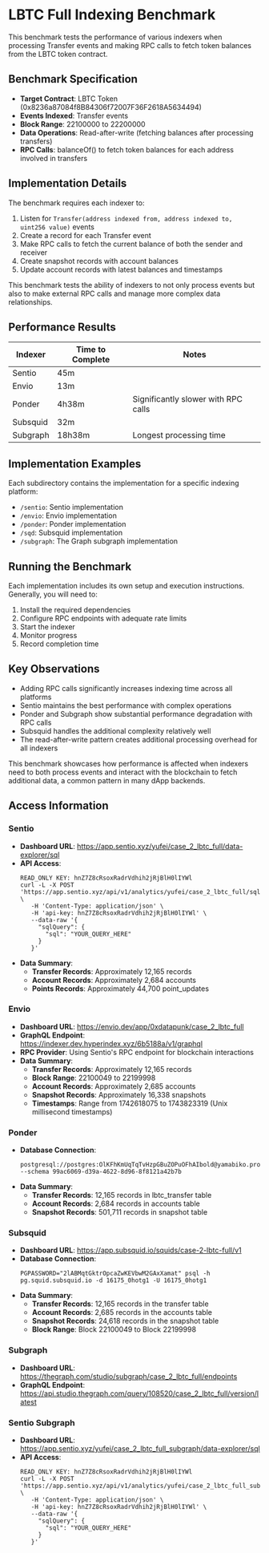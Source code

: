 # LBTC Full Indexing Benchmark

This benchmark tests the performance of various indexers when processing Transfer events and making RPC calls to fetch token balances from the LBTC token contract.

## Benchmark Specification

- **Target Contract**: LBTC Token (0x8236a87084f8B84306f72007F36F2618A5634494)
- **Events Indexed**: Transfer events
- **Block Range**: 22100000 to 22200000
- **Data Operations**: Read-after-write (fetching balances after processing transfers)
- **RPC Calls**: balanceOf() to fetch token balances for each address involved in transfers

## Implementation Details

The benchmark requires each indexer to:
1. Listen for `Transfer(address indexed from, address indexed to, uint256 value)` events
2. Create a record for each Transfer event
3. Make RPC calls to fetch the current balance of both the sender and receiver
4. Create snapshot records with account balances
5. Update account records with latest balances and timestamps

This benchmark tests the ability of indexers to not only process events but also to make external RPC calls and manage more complex data relationships.

## Performance Results

| Indexer  | Time to Complete | Notes |
|----------|------------------|-------|
| Sentio   | 45m              | |
| Envio    | 13m              | |
| Ponder   | 4h38m            | Significantly slower with RPC calls |
| Subsquid | 32m              | |
| Subgraph | 18h38m           | Longest processing time |

## Implementation Examples

Each subdirectory contains the implementation for a specific indexing platform:
- `/sentio`: Sentio implementation 
- `/envio`: Envio implementation
- `/ponder`: Ponder implementation
- `/sqd`: Subsquid implementation
- `/subgraph`: The Graph subgraph implementation

## Running the Benchmark

Each implementation includes its own setup and execution instructions. Generally, you will need to:

1. Install the required dependencies
2. Configure RPC endpoints with adequate rate limits
3. Start the indexer
4. Monitor progress
5. Record completion time

## Key Observations

- Adding RPC calls significantly increases indexing time across all platforms
- Sentio maintains the best performance with complex operations
- Ponder and Subgraph show substantial performance degradation with RPC calls
- Subsquid handles the additional complexity relatively well
- The read-after-write pattern creates additional processing overhead for all indexers

This benchmark showcases how performance is affected when indexers need to both process events and interact with the blockchain to fetch additional data, a common pattern in many dApp backends.

## Access Information

### Sentio
- **Dashboard URL**: https://app.sentio.xyz/yufei/case_2_lbtc_full/data-explorer/sql
- **API Access**: 
  ```
  READ_ONLY KEY: hnZ7Z8cRsoxRadrVdhih2jRjBlH0lIYWl
  curl -L -X POST 'https://app.sentio.xyz/api/v1/analytics/yufei/case_2_lbtc_full/sql/execute' \
     -H 'Content-Type: application/json' \
     -H 'api-key: hnZ7Z8cRsoxRadrVdhih2jRjBlH0lIYWl' \
     --data-raw '{
       "sqlQuery": {
         "sql": "YOUR_QUERY_HERE"
       }
     }'
  ```
- **Data Summary**:
  - **Transfer Records**: Approximately 12,165 records
  - **Account Records**: Approximately 2,684 accounts
  - **Points Records**: Approximately 44,700 point_updates

### Envio
- **Dashboard URL**: https://envio.dev/app/0xdatapunk/case_2_lbtc_full
- **GraphQL Endpoint**: https://indexer.dev.hyperindex.xyz/6b5188a/v1/graphql
- **RPC Provider**: Using Sentio's RPC endpoint for blockchain interactions
- **Data Summary**:
  - **Transfer Records**: Approximately 12,165 records
  - **Block Range**: 22100049 to 22199998
  - **Account Records**: Approximately 2,685 accounts
  - **Snapshot Records**: Approximately 16,338 snapshots
  - **Timestamps**: Range from 1742618075 to 1743823319 (Unix millisecond timestamps)

### Ponder
- **Database Connection**:
  ```
  postgresql://postgres:OlKFhKmUqTqTvHzpGBuZOPuOFhAIbold@yamabiko.proxy.rlwy.net:10767/railway
  --schema 99ac6069-d39a-4622-8d96-8f8121a42b7b
  ```
- **Data Summary**:
  - **Transfer Records**: 12,165 records in lbtc_transfer table
  - **Account Records**: 2,684 records in accounts table
  - **Snapshot Records**: 501,711 records in snapshot table

### Subsquid
- **Dashboard URL**: https://app.subsquid.io/squids/case-2-lbtc-full/v1
- **Database Connection**:
  ```
  PGPASSWORD="2lABMqtGktrOpcaZwKEVbwM2GAxXamat" psql -h pg.squid.subsquid.io -d 16175_0hotg1 -U 16175_0hotg1
  ```
- **Data Summary**:
  - **Transfer Records**: 12,165 records in the transfer table
  - **Account Records**: 2,685 records in the accounts table
  - **Snapshot Records**: 24,618 records in the snapshot table
  - **Block Range**: Block 22100049 to Block 22199998

### Subgraph
- **Dashboard URL**: https://thegraph.com/studio/subgraph/case_2_lbtc_full/endpoints
- **GraphQL Endpoint**: https://api.studio.thegraph.com/query/108520/case_2_lbtc_full/version/latest

### Sentio Subgraph
- **Dashboard URL**: https://app.sentio.xyz/yufei/case_2_lbtc_full_subgraph/data-explorer/sql
- **API Access**:
  ```
  READ_ONLY KEY: hnZ7Z8cRsoxRadrVdhih2jRjBlH0lIYWl
  curl -L -X POST 'https://app.sentio.xyz/api/v1/analytics/yufei/case_2_lbtc_full_subgraph/sql/execute' \
     -H 'Content-Type: application/json' \
     -H 'api-key: hnZ7Z8cRsoxRadrVdhih2jRjBlH0lIYWl' \
     --data-raw '{
       "sqlQuery": {
         "sql": "YOUR_QUERY_HERE"
       }
     }'
  ``` 